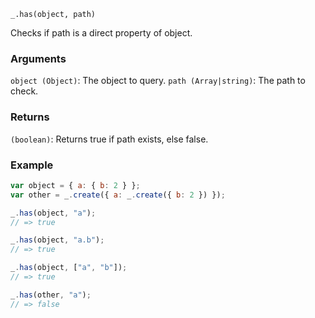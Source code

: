 ```
_.has(object, path)
```

Checks if path is a direct property of object.

### Arguments

`object (Object)`: The object to query.
`path (Array|string)`: The path to check.

### Returns

`(boolean)`: Returns true if path exists, else false.

### Example

```javascript
var object = { a: { b: 2 } };
var other = _.create({ a: _.create({ b: 2 }) });

_.has(object, "a");
// => true

_.has(object, "a.b");
// => true

_.has(object, ["a", "b"]);
// => true

_.has(other, "a");
// => false
```
